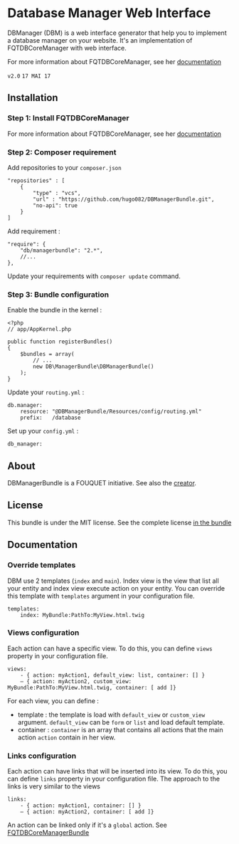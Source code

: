 
# Database Manager Web Interface

DBManager (DBM) is a web interface generator that help you to implement a database manager on your website. 
It's an implementation of FQTDBCoreManager with web interface.

For more information about FQTDBCoreManager, see her [documentation](https://github.com/hugo082/FQTDBCoreManagerBundle)

`v2.0` `17 MAI 17`

## Installation

### Step 1: Install FQTDBCoreManager

For more information about FQTDBCoreManager, see her [documentation](https://github.com/hugo082/FQTDBCoreManagerBundle)

### Step 2: Composer requirement

Add repositories to your `composer.json`

    "repositories" : [
        {
            "type" : "vcs",
            "url" : "https://github.com/hugo082/DBManagerBundle.git",
            "no-api": true
        }
    ]

Add requirement :

    "require": {
        "db/managerbundle": "2.*",
        //...
    },

Update your requirements with `composer update` command.

### Step 3: Bundle configuration

Enable the bundle in the kernel :

    <?php
    // app/AppKernel.php

    public function registerBundles()
    {
        $bundles = array(
            // ...
            new DB\ManagerBundle\DBManagerBundle()
        );
    }

Update your `routing.yml` :

    db.manager:
        resource: "@DBManagerBundle/Resources/config/routing.yml"
        prefix:   /database

Set up your `config.yml` :

    db_manager:

## About

DBManagerBundle is a FOUQUET initiative.
See also the [creator](https://github.com/hugo082).

## License

This bundle is under the MIT license. See the complete license [in the bundle](LICENSE)

## Documentation

### Override templates

DBM use 2 templates (`index` and `main`). Index view is the view that list all your entity and index view execute action on your entity.
You can override this template with `templates` argument in your configuration file.

    templates:
        index: MyBundle:PathTo:MyView.html.twig

### Views configuration

Each action can have a specific view. To do this, you can define `views` property in your configuration file.

    views:
        - { action: myAction1, default_view: list, container: [] }
        — { action: myAction2, custom_view: MyBundle:PathTo:MyView.html.twig, container: [ add ]}

For each view, you can define :
- template : the template is load with `default_view` or `custom_view` argument. `default_view` can be `form` or `list`
and load default template.
- container : `container` is an array that contains all actions that the main action `action` contain in her view.

### Links configuration

Each action can have links that will be inserted into its view. To do this, you can define `links` property in your configuration file.
The approach to the links is very similar to the views

    links:
        - { action: myAction1, container: [] }
        — { action: myAction2, container: [ add ]}

An action can be linked only if it's a `global` action. See [FQTDBCoreManagerBundle](https://github.com/hugo082/FQTDBCoreManagerBundle)